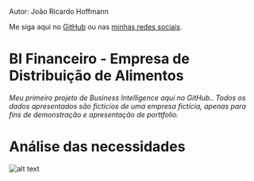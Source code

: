 Autor: João Ricardo Hoffmann

Me siga aqui no [GitHub](https://github.com/rico-hoffmann) ou  nas [minhas redes sociais](https://linktr.ee/ricohoffmann).
# BI Financeiro - Empresa de Distribuição de Alimentos
*Meu primeiro projeto de Business Intelligence aqui no GitHub.*. *Todos os dados apresentados são fictícios de uma empresa fictícia, apenas para fins de demonstração e apresentação de porttfolio.*

# Análise das necessidades


![alt text](https://photos.google.com/share/AF1QipPyGDsZ8r2DJYBziyLKBtOkIaoQSNTyFnjcc_9FIz59o_8llzlSQQdcPuOJOl2AgQ/photo/AF1QipMQnZtge4tmLww40oGB9W70np5jfxsbTybCdvxz?key=bVQtTWJzbEhJaUd4MnF1MmVLSzNZQm95Mlp6WFN3.jpg)
